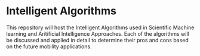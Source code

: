 # Intelligent Algorithms
This repository will host the Intelligent Algorithms used in Scientific Machine learning and Aritificial Intelligence Approaches. Each of the algorithms will be discussed and applied in detail to determine their pros and cons based on the future mobility applications.
